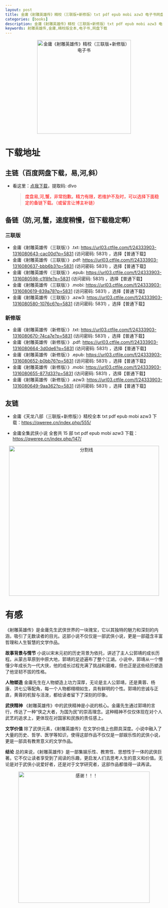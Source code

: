 ```yaml
---
layout: post
title: 金庸《射雕英雄传》精校（三联版+新修版）txt pdf epub mobi azw3 电子书网盘下载
categories: [books]
description: 金庸《射雕英雄传》精校（三联版+新修版）txt pdf epub mobi azw3 电子书网盘下载：https://qweree.cn/index.php/450/
keywords: 射雕英雄传,金庸,精校版全本,电子书,网盘下载
---
```


<div align="center"><img src="http://qweree.cn/wp-content/uploads/2024/06/she-diao-ying-xiong-zhuan-tuya.jpg" alt="金庸《射雕英雄传》精校（三联版+新修版）电子书" width="300px" height="auto"></div>

# 下载地址

## 主链（百度网盘下载，易,河,斜）

- 看这里：[点我下载](https://pan.baidu.com/s/1qZRtufNxueSwGGkzsLIB5A?pwd=dlvo)，提取码: dlvo

  > <p style="color:red" >度盘易,河,蟹，非常抱歉。精力有限，若维护不及时，可以选择下面稳定的备链下载。（或留言让博主补链）</p>

## 备链（防,河,蟹，速度稍慢，但下载稳定啊）

### 三联版

- 金庸《射雕英雄传（三联版）》.txt: <https://url03.ctfile.com/f/24333903-1316080643-cac00d?p=5831> (访问密码: 5831) ，选择【普通下载】
- 金庸《射雕英雄传（三联版）》.pdf: <https://url03.ctfile.com/f/24333903-1316080637-bbb6b3?p=5831> (访问密码: 5831) ，选择【普通下载】
- 金庸《射雕英雄传（三联版）》.epub: <https://url03.ctfile.com/f/24333903-1316080598-c1f8fe?p=5831> (访问密码: 5831) ，选择【普通下载】
- 金庸《射雕英雄传（三联版）》.mobi: <https://url03.ctfile.com/f/24333903-1316080619-839a78?p=5831> (访问密码: 5831) ，选择【普通下载】
- 金庸《射雕英雄传（三联版）》.azw3: <https://url03.ctfile.com/f/24333903-1316080580-1076c6?p=5831> (访问密码: 5831) ，选择【普通下载】

### 新修版

- 金庸《射雕英雄传（新修版）》.txt: <https://url03.ctfile.com/f/24333903-1316080670-74ca7e?p=5831> (访问密码: 5831) ，选择【普通下载】
- 金庸《射雕英雄传（新修版）》.pdf: <https://url03.ctfile.com/f/24333903-1316080664-3d0de6?p=5831> (访问密码: 5831) ，选择【普通下载】
- 金庸《射雕英雄传（新修版）》.epub: <https://url03.ctfile.com/f/24333903-1316080652-b0bb76?p=5831> (访问密码: 5831) ，选择【普通下载】
- 金庸《射雕英雄传（新修版）》.mobi: <https://url03.ctfile.com/f/24333903-1316080655-877d33?p=5831> (访问密码: 5831) ，选择【普通下载】
- 金庸《射雕英雄传（新修版）》.azw3: <https://url03.ctfile.com/f/24333903-1316080649-9aa362?p=5831> (访问密码: 5831) ，选择【普通下载】

## 友链

- 金庸《天龙八部（三联版+新修版）》精校全本 txt pdf epub mobi azw3 下载：<https://qweree.cn/index.php/555/>

- 金庸全集武侠小说 全套共 15 部 txt pdf epub mobi azw3 下载：<https://qweree.cn/index.php/147/>

<div align="center"><img src="https://pic.imgdb.cn/item/6612476468eb935713c85291.gif" alt="分割线" width="480px" height="auto"/></div>

# 有感

《射雕英雄传》是金庸先生武侠世界的一块瑰宝，它以其独特的魅力和深刻的内涵，吸引了无数读者的目光。这部小说不仅仅是一部武侠小说，更是一部蕴含丰富哲理和人生智慧的文学作品。

**故事背景与情节**
小说以宋末元初的历史背景为依托，讲述了主人公郭靖的成长历程。从蒙古草原到中原大地，郭靖的足迹遍布了整个江湖。小说中，郭靖从一个懵懂少年成长为一代大侠，他的成长过程充满了挑战和磨难，但也正是这些经历塑造了他坚韧不拔的性格。

**人物塑造**
金庸先生在人物塑造上功力深厚，无论是主人公郭靖，还是黄蓉、杨康、洪七公等配角，每一个人物都栩栩如生，具有鲜明的个性。郭靖的忠诚与正直，黄蓉的机智与活泼，都给读者留下了深刻的印象。

**武侠精神**
《射雕英雄传》中的武侠精神是小说的核心。金庸先生通过郭靖的言行，传达了一种“侠之大者，为国为民”的崇高理念。这种精神不仅仅体现在对个人武艺的追求上，更体现在对国家和民族的责任感上。

**文学价值**
除了武侠元素，《射雕英雄传》在文学价值上也颇具深度。小说中融入了大量的历史、哲学、医学等知识，使得这部作品不仅仅是一部娱乐性的武侠小说，更是一部具有教育意义的文学作品。

**结论**
总的来说，《射雕英雄传》是一部集娱乐性、教育性、思想性于一体的武侠巨著。它不仅让读者享受到了阅读的乐趣，更启发人们去思考人生的意义和价值。无论是对于武侠小说爱好者，还是对于文学研究者，这部作品都值得一读再读。

<div align="center"><img src="https://pic.imgdb.cn/item/661246bf68eb935713c7f81c.gif" alt="感谢！！！" width="420px" height="auto"/></div>

